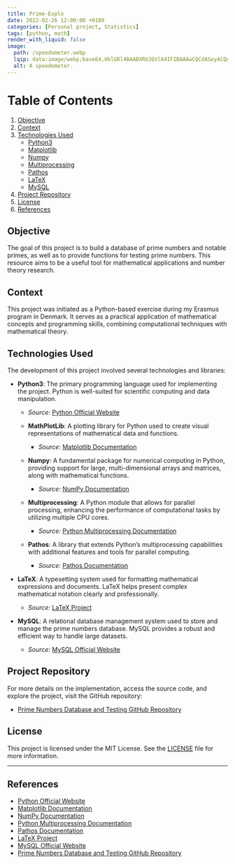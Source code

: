 ```yaml
---
title: Prime-Explo
date: 2022-02-26 12:00:00 +0100
categories: [Personal project, Statistics]
tags: [python, math]
render_with_liquid: false
image:
  path: /speedometer.webp
  lqip: data:image/webp;base64,UklGRl4BAABXRUJQVlA4IFIBAAAwCQCdASoyACQAPjEWiEMiISEWqzUkIAMEtIBntHj5gf3AS4BwlvKkmJfQAH/AFko0uHcRoyfFxcs7iyarXLAK07HuhAUKny1qd0s9mEkjdK9AAP7/8Pl3VjX86hm3tNGntuqjtmGlDIkYfIVCPNZw2Xp+AUtYsbt8zixxk5vhbmdFZ2QfzlG+Vn/+F58Y9OX2m+wWstVAqVDGsRpnuEKrQsY4FzoYaYkl6tXV+Ch3pbqsW9QvZA5+pDu/pnxPBKNz+RM4j6rnwta4fIHXCn3+hXre+5/35JAYiMjD86r16fxXSoYHSVzGG0A+JPUSrr7Hgj9Mr1MmKbxFhM2Ts8ME/NVOdcPc38DH+fJfS10Lcae3Yfj+0T0jOHTEX8qKcC3uKN9bdDPWATdetv+BieimlE1nB7BFZWgcotUS2AGeyGPndfpw+gjO6WXLVgnqwAAAAA==
  alt: A speedometer.
---
```


# Table of Contents

1. [Objective](#objective)
2. [Context](#context)
3. [Technologies Used](#technologies-used)
   - [Python3](#python3)
   - [Matplotlib](#matplotlib)
   - [Numpy](#numpy)
   - [Multiprocessing](#multiprocessing)
   - [Pathos](#pathos)
   - [LaTeX](#latex)
   - [MySQL](#mysql)
4. [Project Repository](#project-repository)
5. [License](#license)
6. [References](#references)

## Objective

The goal of this project is to build a database of prime numbers and notable primes, as well as to provide functions for testing prime numbers. This resource aims to be a useful tool for mathematical applications and number theory research.

## Context

This project was initiated as a Python-based exercise during my Erasmus program in Denmark. It serves as a practical application of mathematical concepts and programming skills, combining computational techniques with mathematical theory.

## Technologies Used

The development of this project involved several technologies and libraries:

- **Python3**: The primary programming language used for implementing the project. Python is well-suited for scientific computing and data manipulation.

  - _Source:_ [Python Official Website](https://www.python.org/)

  - **MathPlotLib**: A plotting library for Python used to create visual representations of mathematical data and functions.

    - _Source:_ [Matplotlib Documentation](https://matplotlib.org/stable/contents.html)

  - **Numpy**: A fundamental package for numerical computing in Python, providing support for large, multi-dimensional arrays and matrices, along with mathematical functions.

    - _Source:_ [NumPy Documentation](https://numpy.org/doc/stable/)

  - **Multiprocessing**: A Python module that allows for parallel processing, enhancing the performance of computational tasks by utilizing multiple CPU cores.

    - _Source:_ [Python Multiprocessing Documentation](https://docs.python.org/3/library/multiprocessing.html)

  - **Pathos**: A library that extends Python’s multiprocessing capabilities with additional features and tools for parallel computing.
    - _Source:_ [Pathos Documentation](https://pathos.readthedocs.io/en/latest/)

- **LaTeX**: A typesetting system used for formatting mathematical expressions and documents. LaTeX helps present complex mathematical notation clearly and professionally.

  - _Source:_ [LaTeX Project](https://www.latex-project.org/)

- **MySQL**: A relational database management system used to store and manage the prime numbers database. MySQL provides a robust and efficient way to handle large datasets.
  - _Source:_ [MySQL Official Website](https://www.mysql.com/)

## Project Repository

For more details on the implementation, access the source code, and explore the project, visit the GitHub repository:

- [Prime Numbers Database and Testing GitHub Repository](https://github.com/Constantin-Hentgen/Prime-Numbers-Database)

## License

This project is licensed under the MIT License. See the [LICENSE](https://github.com/Constantin-Hentgen/Prime-Numbers-Database/blob/main/LICENSE) file for more information.

---

## References

- [Python Official Website](https://www.python.org/)
- [Matplotlib Documentation](https://matplotlib.org/stable/contents.html)
- [NumPy Documentation](https://numpy.org/doc/stable/)
- [Python Multiprocessing Documentation](https://docs.python.org/3/library/multiprocessing.html)
- [Pathos Documentation](https://pathos.readthedocs.io/en/latest/)
- [LaTeX Project](https://www.latex-project.org/)
- [MySQL Official Website](https://www.mysql.com/)
- [Prime Numbers Database and Testing GitHub Repository](https://github.com/Constantin-Hentgen/Prime-Numbers-Database)
